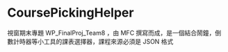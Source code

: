 # CoursePickingHelper
視窗期末專題 WP_FinalProj_Team8 ，由 MFC 撰寫而成，是一個結合鬧鐘，倒數計時器等小工具的課表選擇器，課程來源必須是 JSON 格式
